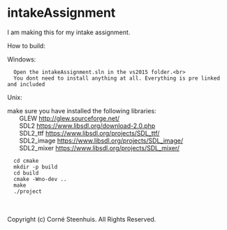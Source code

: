 # intakeAssignment

I am making this for my intake assignment.

How to build:<br>

Windows: <br>
	  
	  Open the intakeAssignment.sln in the vs2015 folder.<br>
	  You dont need to install anything at all. Everything is pre linked and included
	  
Unix: <br>

make sure you have installed the following libraries: <br>
&nbsp;&nbsp;&nbsp;&nbsp;&nbsp;&nbsp;&nbsp;GLEW        http://glew.sourceforge.net/ <br>
&nbsp;&nbsp;&nbsp;&nbsp;&nbsp;&nbsp;&nbsp;SDL2        https://www.libsdl.org/download-2.0.php <br>
&nbsp;&nbsp;&nbsp;&nbsp;&nbsp;&nbsp;&nbsp;SDL2_ttf    https://www.libsdl.org/projects/SDL_ttf/ <br>
&nbsp;&nbsp;&nbsp;&nbsp;&nbsp;&nbsp;&nbsp;SDL2_image  https://www.libsdl.org/projects/SDL_image/ <br>
&nbsp;&nbsp;&nbsp;&nbsp;&nbsp;&nbsp;&nbsp;SDL2_mixer  https://www.libsdl.org/projects/SDL_mixer/ <br>
	  
	  cd cmake
      mkdir -p build
      cd build
      cmake -Wno-dev ..
      make
      ./project
<br><br>
Copyright (c) Corné Steenhuis. All Rights Reserved.
